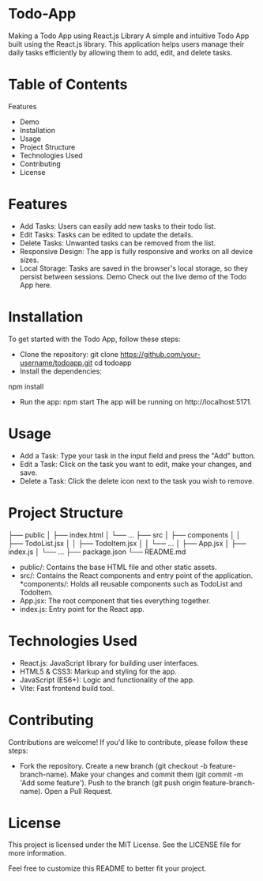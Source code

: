 # Todo-App
Making a Todo App using React.js Library
A simple and intuitive Todo App built using the React.js library. This application helps users manage their daily tasks efficiently by allowing them to add, edit, and delete tasks.
# Table of Contents
Features
* Demo
* Installation
* Usage
* Project Structure
* Technologies Used
* Contributing
* License
# Features
* Add Tasks: Users can easily add new tasks to their todo list.
* Edit Tasks: Tasks can be edited to update the details.
* Delete Tasks: Unwanted tasks can be removed from the list.
* Responsive Design: The app is fully responsive and works on all device sizes.
* Local Storage: Tasks are saved in the browser's local storage, so they persist between sessions.
Demo
Check out the live demo of the Todo App here.
# Installation
To get started with the Todo App, follow these steps:

* Clone the repository:
git clone https://github.com/your-username/todoapp.git
cd todoapp
* Install the dependencies:

npm install
* Run the app:
npm start
The app will be running on http://localhost:5171.

# Usage
* Add a Task: Type your task in the input field and press the "Add" button.
* Edit a Task: Click on the task you want to edit, make your changes, and save.
* Delete a Task: Click the delete icon next to the task you wish to remove.
# Project Structure

├── public
│   ├── index.html
│   └── ...
├── src
│   ├── components
│   │   ├── TodoList.jsx
│   │   ├── TodoItem.jsx
│   │   └── ...
│   ├── App.jsx
│   ├── index.js
│   └── ...
├── package.json
└── README.md
* public/: Contains the base HTML file and other static assets.
* src/: Contains the React components and entry point of the application.
*components/: Holds all reusable components such as TodoList and TodoItem.
* App.jsx: The root component that ties everything together.
* index.js: Entry point for the React app.
# Technologies Used
* React.js: JavaScript library for building user interfaces.
* HTML5 & CSS3: Markup and styling for the app.
* JavaScript (ES6+): Logic and functionality of the app.
* Vite: Fast frontend build tool.
# Contributing
Contributions are welcome! If you'd like to contribute, please follow these steps:

* Fork the repository.
Create a new branch (git checkout -b feature-branch-name).
Make your changes and commit them (git commit -m 'Add some feature').
Push to the branch (git push origin feature-branch-name).
Open a Pull Request.
# License
This project is licensed under the MIT License. See the LICENSE file for more information.

Feel free to customize this README to better fit your project.







